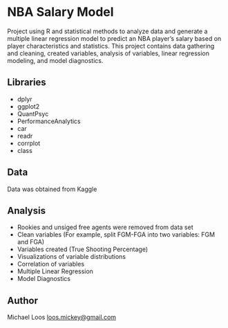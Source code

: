 # NBA Salary Model

Project using R and statistical methods to analyze data and generate a multiple linear regression model to predict an NBA player’s salary based on player characteristics and statistics. This project contains data gathering and cleaning, created variables, analysis of variables, linear regression modeling, and model diagnostics.

## Libraries
* dplyr
* ggplot2
* QuantPsyc
* PerformanceAnalytics
* car
* readr
* corrplot
* class

## Data

Data was obtained from Kaggle

## Analysis

* Rookies and unsiged free agents were removed from data set
* Clean variables (For example, split FGM-FGA into two variables: FGM and FGA) 
* Variables created (True Shooting Percentage)
* Visualizations of variable distributions
* Correlation of variables
* Multiple Linear Regression
* Model Diagnostics

## Author

Michael Loos
loos.mickey@gmail.com
